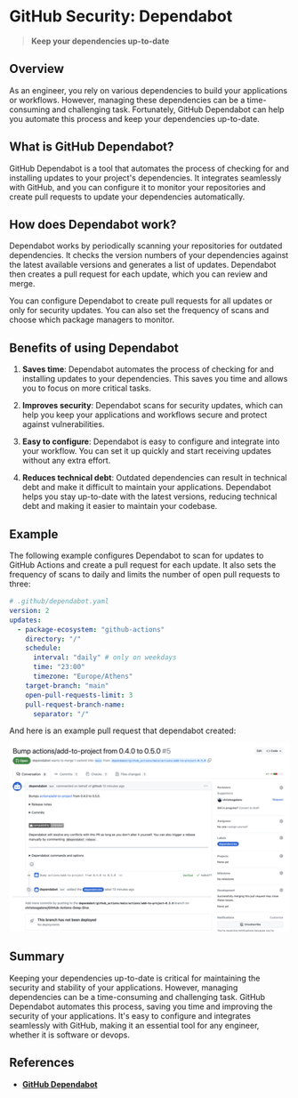 # GitHub Security: Dependabot

> **Keep your dependencies up-to-date**

## Overview

As an engineer, you rely on various dependencies to build your applications or workflows. However, managing these dependencies can be a time-consuming and challenging task. Fortunately, GitHub Dependabot can help you automate this process and keep your dependencies up-to-date.

## What is GitHub Dependabot?

GitHub Dependabot is a tool that automates the process of checking for and installing updates to your project's dependencies. It integrates seamlessly with GitHub, and you can configure it to monitor your repositories and create pull requests to update your dependencies automatically.

## How does Dependabot work?

Dependabot works by periodically scanning your repositories for outdated dependencies. It checks the version numbers of your dependencies against the latest available versions and generates a list of updates. Dependabot then creates a pull request for each update, which you can review and merge.

You can configure Dependabot to create pull requests for all updates or only for security updates. You can also set the frequency of scans and choose which package managers to monitor.

## Benefits of using Dependabot

1. **Saves time**: Dependabot automates the process of checking for and installing updates to your dependencies. This saves you time and allows you to focus on more critical tasks.

2. **Improves security**: Dependabot scans for security updates, which can help you keep your applications and workflows secure and protect against vulnerabilities.

3. **Easy to configure**: Dependabot is easy to configure and integrate into your workflow. You can set it up quickly and start receiving updates without any extra effort.

4. **Reduces technical debt**: Outdated dependencies can result in technical debt and make it difficult to maintain your applications. Dependabot helps you stay up-to-date with the latest versions, reducing technical debt and making it easier to maintain your codebase.

## Example

The following example configures Dependabot to scan for updates to GitHub Actions and create a pull request for each update. It also sets the frequency of scans to daily and limits the number of open pull requests to three:

```yaml
# .github/dependabot.yaml
version: 2
updates:
  - package-ecosystem: "github-actions"
    directory: "/"
    schedule:
      interval: "daily" # only on weekdays
      time: "23:00"
      timezone: "Europe/Athens"
    target-branch: "main"
    open-pull-requests-limit: 3
    pull-request-branch-name:
      separator: "/"
```

And here is an example pull request that dependabot created:

![dependabot-pr](/assets/images/security/dependabot-pr.png)

## Summary

Keeping your dependencies up-to-date is critical for maintaining the security and stability of your applications. However, managing dependencies can be a time-consuming and challenging task. GitHub Dependabot automates this process, saving you time and improving the security of your applications. It's easy to configure and integrates seamlessly with GitHub, making it an essential tool for any engineer, whether it is software or devops.

## References

- [**GitHub Dependabot**](https://docs.github.com/en/code-security/supply-chain-security/keeping-your-dependencies-updated-automatically/about-dependabot-version-updates)
